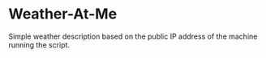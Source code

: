 # Weather-At-Me
Simple weather description based on the public IP address of the machine running the script.
